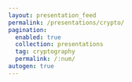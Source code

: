 ```yaml
---
layout: presentation_feed
permalink: /presentations/crypto/
pagination:
  enabled: true
  collection: presentations
  tag: cryptography
  permalink: /:num/
autogen: true
---
```

